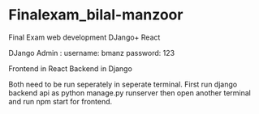 # Finalexam_bilal-manzoor
Final Exam web development DJango+ React


DJango Admin :
username: bmanz
password: 123

Frontend in React
Backend in Django

Both need to be run seperately in seperate terminal.
First run django backend api as python manage.py runserver
then open another terminal and run npm start for frontend.

